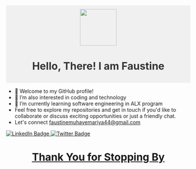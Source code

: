 <div id="header" align="center" style="background-color: #f0f0f0; color: #333; padding: 10px;">
  <img src="https://media.giphy.com/media/M9gbBd9nbDrOTu1Mqx/giphy.gif" width="100"/>
  <h1>Hello, There! I am Faustine</h1>
</div>

- 👋 Welcome to my GitHub profile!
- 👀 I’m also interested in  coding and technology
- 🌱 I’m currently learning software engineering in ALX program
- Feel free to explore my repositories and get in touch if you'd like to collaborate or discuss exciting opportunities or just a friendly chat.
- Let's connect <u>faustinemuhayemariya44@gmail.com<u>
<div id="badges">
  <a href="https://www.linkedin.com/in/muhayemariya-faustine-404376267/">
    <img src="https://img.shields.io/badge/LinkedIn-blue?style=for-the-badge&logo=linkedin&logoColor=white" alt="LinkedIn Badge"/>
  </a>
  <a href="https://twitter.com/44Fatech?t=QCOFmJ9-PuNhHe9bflmiUw&s=09">
    <img src="https://img.shields.io/badge/Twitter-blue?style=for-the-badge&logo=twitter&logoColor=white" alt="Twitter Badge"/>
  </a>
</div>

<h1 align="center"> Thank You for Stopping By</h1>
